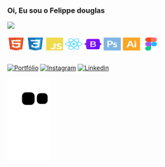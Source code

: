 ### Oi, Eu sou o Felippe douglas

<a href="https://github.com/Felippedouglas/Felippedouglas">
    <img height="162em" src="https://github-readme-stats.vercel.app/api/top-langs/?username=felippedouglas&layout=compact&langs_count=7&theme=dark"/>
</a>

<div style="display: inline_block"><br>
        <img title="HTML5" align="center" alt="HTML" height="30" width="40" src="https://raw.githubusercontent.com/devicons/devicon/master/icons/html5/html5-original.svg">
        <img title="CSS3" align="center" alt="CSS" height="30" width="40" src="https://raw.githubusercontent.com/devicons/devicon/master/icons/css3/css3-original.svg">
        <img title="Javascript" align="center" alt="Javascript" height="30" width="40" src="https://raw.githubusercontent.com/devicons/devicon/master/icons/javascript/javascript-plain.svg">
        <img title="React" align="center" alt="React" height="30" width="40" src="https://raw.githubusercontent.com/devicons/devicon/master/icons/react/react-original.svg">
        <img title="Bootstrap" align="center" alt="React" height="30" width="40" src="https://raw.githubusercontent.com/devicons/devicon/master/icons/bootstrap/bootstrap-original.svg">
        <img title="Photoshop" align="center" alt="React" height="30" width="40" src="https://raw.githubusercontent.com/devicons/devicon/master/icons/photoshop/photoshop-plain.svg">
        <img title="Illustrator" align="center" alt="React" height="30" width="40" src="https://raw.githubusercontent.com/devicons/devicon/master/icons/illustrator/illustrator-plain.svg">
        <img title="Figma" align="center" alt="React" height="30" width="40" src="https://raw.githubusercontent.com/devicons/devicon/master/icons/figma/figma-original.svg">
</div><br>

[![Portfólio](https://img.shields.io/website?label=Felippedouglas.tech&style=for-the-badge&url=https://felippedouglas.tech/)](https://felippedouglas.tech)
[![Instagram](https://img.shields.io/badge/Instagram-E4405F?style=for-the-badge&logo=instagram&logoColor=white)](https://instagram.com)
[![Linkedin](https://img.shields.io/badge/LinkedIn-0077B5?style=for-the-badge&logo=linkedin&logoColor=white)](https://www.linkedin.com/in/felippe-douglas-01956321b/)

![Snake animation](https://github.com/felippedouglas/felippedouglas/blob/output/github-contribution-grid-snake.svg)
